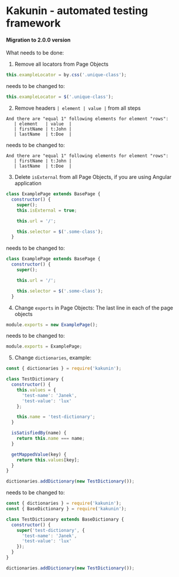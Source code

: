 # Kakunin - automated testing framework
#### Migration to 2.0.0 version

What needs to be done:
1. Remove all locators from Page Objects
```javascript
this.exampleLocator = by.css('.unique-class');
```

needs to be changed to:

```javascript
this.exampleLocator = $('.unique-class');
```

2. Remove headers `| element | value |` from all steps
```gherkin
And there are "equal 1" following elements for element "rows":
   | element   | value  |
   | firstName | t:John |
   | lastName  | t:Doe  |
```

needs to be changed to:

```gherkin
And there are "equal 1" following elements for element "rows":
   | firstName | t:John |
   | lastName  | t:Doe  |
```

3. Delete `isExternal` from all Page Objects, if you are using Angular application
```javascript
class ExamplePage extends BasePage {
  constructor() {
    super();
    this.isExternal = true;

    this.url = '/';

    this.selector = $('.some-class');
  }
```

needs to be changed to:

```javascript
class ExamplePage extends BasePage {
  constructor() {
    super();

    this.url = '/';

    this.selector = $('.some-class');
  }
```

4. Change `exports` in Page Objects:
The last line in each of the page objects
```javascript
module.exports = new ExamplePage();
```

needs to be changed to:

```javascript
module.exports = ExamplePage;
```


5. Change `dictionaries`, example:
```javascript
const { dictionaries } = require('kakunin');

class TestDictionary {
  constructor() {
    this.values = {
      'test-name': 'Janek',
      'test-value': 'lux'
    };

    this.name = 'test-dictionary';
  }

  isSatisfiedBy(name) {
    return this.name === name;
  }

  getMappedValue(key) {
    return this.values[key];
  }
}

dictionaries.addDictionary(new TestDictionary());
```

needs to be changed to:

```javascript
const { dictionaries } = require('kakunin');
const { BaseDictionary } = require('kakunin');

class TestDictionary extends BaseDictionary {
  constructor() {
    super('test-dictionary', {
      'test-name': 'Janek',
      'test-value': 'lux'
    });
  }
}

dictionaries.addDictionary(new TestDictionary());
```
